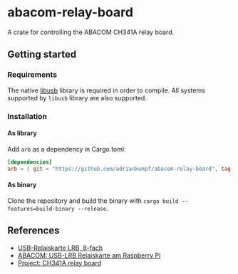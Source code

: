 # abacom-relay-board

A crate for controlling the ABACOM CH341A relay board.

## Getting started

### Requirements

The native [libusb](https://github.com/libusb/libusb) library is required in
order to compile. All systems supported by `libusb` library are also supported.

### Installation

#### As library

Add `arb` as a dependency in Cargo.toml:

```toml
[dependencies]
arb = { git = "https://github.com/adriankumpf/abacom-relay-board", tag = 'v0.3.0' }
```

#### As binary

Clone the repository and build the binary with `cargo build --features=build-binary --release`.

## References

- [USB-Relaiskarte LRB, 8-fach](https://www.electronic-software-shop.com/hardware/relais/usb-relaiskarte-lrb-8-fach.html)
- [ABACOM: USB-LRB Relaiskarte am Raspberry Pi](https://github.com/olerem/ch341a-relay-board)
- [Project: CH341A relay board](http://forum.abacom-online.de/phpBB3/viewtopic.php?f=51&t=3751)
